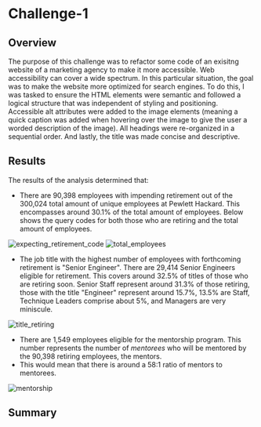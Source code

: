# Challenge-1

## Overview
The purpose of this challenge was to refactor some code of an exisitng website of a marketing agency to make it more accessible. Web accessibility can cover a wide spectrum. In this particular situation, the goal was to make the website more optimized for search engines. To do this, I was tasked to ensure the HTML elements were semantic and followed a logical structure that was independent of styling and positioning. Accessible alt attributes were added to the image elements (meaning a quick caption was added when hovering over the image to give the user a worded description of the image). All headings were re-organized in a sequential order. And lastly, the title was made concise and descriptive.

## Results
The results of the analysis determined that:
- There are 90,398 employees with impending retirement out of the 300,024 total amount of unique employees at Pewlett Hackard. This encompasses around 30.1% of the total amount of employees. Below shows the query codes for both those who are retiring and the total amount of employees.

![expecting_retirement_code](Resources/expecting_retirement_code.png)
![total_employees](Resources/total-employees.png)

- The job title with the highest number of employees with forthcoming retirement is "Senior Engineer". There are 29,414 Senior Engineers eligible for retirement. This covers around 32.5% of titles of those who are retiring soon. Senior Staff represent around 31.3% of those retiring, those with the title "Engineer" represent around 15.7%, 13.5% are Staff, Technique Leaders comprise about 5%, and Managers are very miniscule.

![title_retiring](Resources/title_retiring.png)

- There are 1,549 employees eligible for the mentorship program. This number represents the number of *mentorees* who will be mentored by the 90,398 retiring employees, the mentors.
- This would mean that there is around a 58:1 ratio of mentors to mentorees.  

![mentorship](Resources/mentorship.png)

## Summary
